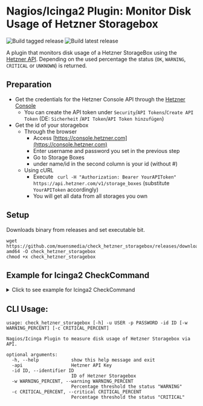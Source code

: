 # Nagios/Icinga2 Plugin: Monitor Disk Usage of Hetzner Storagebox
![Build tagged release](https://github.com/muensmedia/check_hetzner_storagebox/actions/workflows/build-tagged-release.yml/badge.svg)
![Build latest release](https://github.com/muensmedia/check_hetzner_storagebox/actions/workflows/build-latest-release.yml/badge.svg)


A plugin that monitors disk usage of a Hetzner StorageBox using
the [Hetzner API](https://robot.your-server.de/doc/webservice/de.html#get-storagebox). Depending on the used percentage
the status (`OK`, `WARNING`, `CRITICAL` or `UNKNOWN`) is returned.

## Preparation

- Get the credentials for the Hetzner Console API through
  the [Hetzner Console](https://console.hetzner.com)
    - You can create the API token under `Security`/`API Tokens`/`Create API Token` (DE: `Sicherheit`
      /`API Token`/`API Token hinzufügen`)
- Get the id of your storagebox
    - Through the browser
        - Access [https://console.hetzner.com](https://console.hetzner.com)
        - Enter username and password you set in the previous step
        - Go to Storage Boxes
        - under name/id in the second column is your id (without #)
    - Using cURL
        - Execute ` curl -H "Authorization: Bearer YourAPIToken" https://api.hetzner.com/v1/storage_boxes` (substitute `YourAPIToken` accordingly)
        - You will get all data from all storages you own

## Setup

Downloads binary from releases and set executable bit.

    wget https://github.com/muensmedia/check_hetzner_storagebox/releases/download/latest/check_hetzner_storagebox-amd64 -O check_hetzner_storagebox
    chmod +x check_hetzner_storagebox

## Example for Icinga2 CheckCommand

<details>
    <summary>
Click to see example for Icinga2 CheckCommand
</summary>

    object CheckCommand "check_hetzner_storagebox" {
    import "plugin-check-command"
    command = [ "/etc/icinga2-scripts/check_hetzner_storagebox" ]
    timeout = 1m
    arguments += {
            "-c" = {
                description = "Critical"
                repeat_key = false
                required = false
                value = "$critical$"
            }
            "-id" = {
                description = "ID of the Storagebox"
                repeat_key = false
                required = true
                value = "$storagebox_id$"
            }
            "-api" = {
                description = "API key"
                repeat_key = false
                required = true
                value = "$storagebox_api_key$"
            }
            "-w" = {
                description = "Warning"
                repeat_key = false
                required = true
                value = "$warning$"
            }
        }
        vars.critical = "90"
        vars.storagebox_api_key = "default-password"
        vars.warning = "80"
    }


</details>

## CLI Usage:

    usage: check_hetzner_storagebox [-h] -u USER -p PASSWORD -id ID [-w WARNING_PERCENT] [-c CRITICAL_PERCENT]
    
    Nagios/Icinga Plugin to measure disk usage of Hetzner Storagebox via API.
    
    optional arguments:
      -h, --help            show this help message and exit
      -api                  Hetzner API Key
      -id ID, --identifier ID
                            ID of Hetzner Storagebox
      -w WARNING_PERCENT, --warning WARNING_PERCENT
                            Percentage threshold the status "WARNING"
      -c CRITICAL_PERCENT, --critical CRITICAL_PERCENT
                            Percentage threshold the status "CRITICAL"
